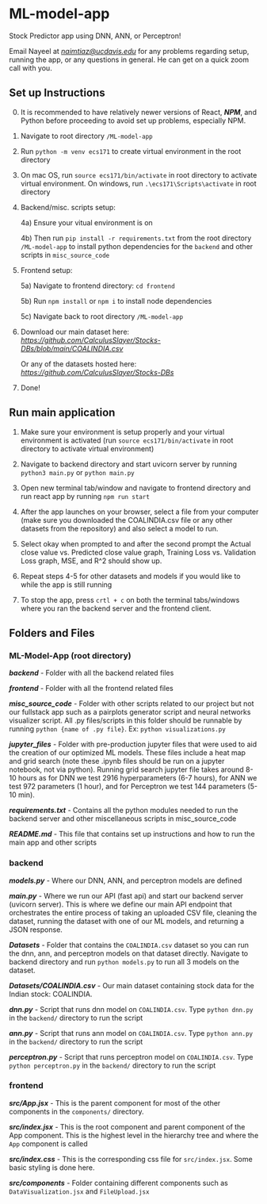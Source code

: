 # ML-model-app
Stock Predictor app using DNN, ANN, or Perceptron!

Email Nayeel at *naimtiaz@ucdavis.edu* for any problems regarding setup, running the app, or any questions in general. He can get on a quick zoom call with you.

## Set up Instructions

0) It is recommended to have relatively newer versions of React, ***NPM***, and Python before proceeding to avoid set up problems, especially NPM.

1) Navigate to root directory `/ML-model-app`

2) Run `python -m venv ecs171` to create virtual environment
in the root directory

3) On mac OS, run `source ecs171/bin/activate` in root directory to activate virtual environment. On windows, run `.\ecs171\Scripts\activate` in root directory

4) Backend/misc. scripts setup:
    
    4a) Ensure your vitual environment is on
    
    4b) Then run `pip install -r requirements.txt` from the root directory `/ML-model-app` to install python dependencies for the `backend` and other scripts in `misc_source_code`

5) Frontend setup:
    
    5a) Navigate to frontend directory: `cd frontend`
    
    5b) Run `npm install` or `npm i` to install node dependencies
    
    5c) Navigate back to root directory `/ML-model-app`

6) Download our main dataset here: *https://github.com/CalculusSlayer/Stocks-DBs/blob/main/COALINDIA.csv* 

    Or any of the datasets hosted here: *https://github.com/CalculusSlayer/Stocks-DBs*

7) Done!

## Run main application

1) Make sure your environment is setup properly and your virtual environment is activated (run `source ecs171/bin/activate` in root directory to activate virtual environment)

2) Navigate to backend directory and start uvicorn server by running `python3 main.py` or `python main.py`

3) Open new terminal tab/window and navigate to frontend directory and run react app by running `npm run start`

4) After the app launches on your browser, select a file from your computer (make sure you downloaded the COALINDIA.csv file or any other datasets from the repository) and also select a model to run.

5) Select okay when prompted to and after the second prompt the Actual close value vs. Predicted close value graph, Training Loss vs. Validation Loss graph, MSE, and R^2 should show up.

6) Repeat steps 4-5 for other datasets and models if you would like to while the app is still running

6) To stop the app, press `crtl + c` on both the terminal tabs/windows where you ran the backend server and the frontend client.

## Folders and Files

### ML-Model-App (root directory)

***backend*** - Folder with all the backend related files

***frontend*** - Folder with all the frontend related files

***misc_source_code*** - Folder with other scripts related to our project but not our fullstack app such as a pairplots generator script and neural networks visualizer script. All .py files/scripts in this folder should be runnable by running `python {name of .py file}`. Ex: `python visualizations.py`

***jupyter_files*** - Folder with pre-production jupyter files that were used to aid the creation of our optimized ML models. These files include a heat map and grid search (note these .ipynb files should be run on a jupyter notebook, not via python). Running grid search jupyter file takes around 8-10 hours as for DNN we test 2916 hyperparameters (6-7 hours), for ANN we test 972 parameters (1 hour), and for Perceptron we test 144 parameters (5-10 min).

***requirements.txt*** - Contains all the python modules needed to run the backend server and other miscellaneous scripts in misc_source_code

***README.md*** - This file that contains set up instructions and how to run the main app and other scripts

### backend

***models.py*** - Where our DNN, ANN, and perceptron models are defined

***main.py*** - Where we run our API (fast api) and start our backend server (uvicorn server). This is where we define our main API endpoint that orchestrates the entire process of taking an uploaded CSV file, cleaning the dataset, running the dataset with one of our ML models, and returning a JSON response.

***Datasets*** - Folder that contains the `COALINDIA.csv` dataset so you can run the dnn, ann, and perceptron models on that dataset directly. Navigate to backend directory and run `python models.py` to run all 3 models on the dataset.

***Datasets/COALINDIA.csv*** - Our main dataset containing stock data for the Indian stock: COALINDIA.

***dnn.py*** - Script that runs dnn model on `COALINDIA.csv`. Type `python dnn.py` in the `backend/` directory to run the script

***ann.py*** - Script that runs ann model on `COALINDIA.csv`. Type `python ann.py` in the `backend/` directory to run the script

***perceptron.py*** - Script that runs perceptron model on `COALINDIA.csv`. Type `python perceptron.py` in the `backend/` directory to run the script

### frontend

***src/App.jsx*** - This is the parent component for most of the other components in the `components/` directory.

***src/index.jsx*** - This is the root component and parent component of the App component. This is the highest level in the hierarchy tree and where the `App` component is called

***src/index.css*** - This is the corresponding css file for `src/index.jsx`. Some basic styling is done here.

***src/components*** - Folder containing different components such as `DataVisualization.jsx` and `FileUpload.jsx`

